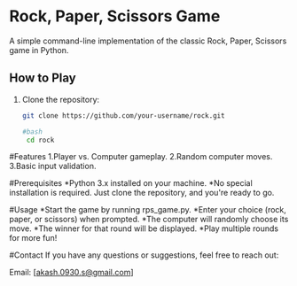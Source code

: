 # Rock, Paper, Scissors Game

A simple command-line implementation of the classic Rock, Paper, Scissors game in Python.

## How to Play

1. Clone the repository:

   ```bash
   git clone https://github.com/your-username/rock.git

   #bash
    cd rock
#Features
  1.Player vs. Computer gameplay.
  2.Random computer moves.
  3.Basic input validation.

#Prerequisites
   *Python 3.x installed on your machine.
   *No special installation is required. Just clone the repository, and you're ready to go.

#Usage
  *Start the game by running rps_game.py.
  *Enter your choice (rock, paper, or scissors) when prompted.
  *The computer will randomly choose its move.
  *The winner for that round will be displayed.
  *Play multiple rounds for more fun!

#Contact
   If you have any questions or suggestions, feel free to reach out:

Email: [akash.0930.s@gmail.com]
